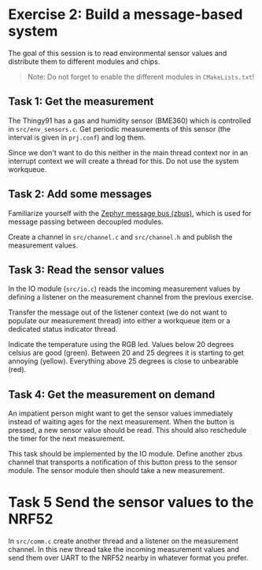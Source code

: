 # Exercise 2: Build a message-based system

The goal of this session is to read environmental sensor values and distribute them to different modules and chips.

> Note: Do not forget to enable the different modules in `CMakeLists.txt`!

## Task 1: Get the measurement
The Thingy91 has a gas and humidity sensor (BME360) which is controlled in `src/env_sensors.c`.
Get periodic measurements of this sensor (the interval is given in `prj.conf`) and log them.

Since we don't want to do this neither in the main thread context nor in an interrupt context we will create a thread for this. Do not use the system workqueue.

## Task 2: Add some messages
Familiarize yourself with the [Zephyr message bus (zbus)](https://docs.zephyrproject.org/latest/services/zbus/index.html), which is used for message passing between decoupled modules.

Create a channel in `src/channel.c` and `src/channel.h` and publish the measurement values.


## Task 3: Read the sensor values
In the IO module (`src/io.c`) reads the incoming measurement values by defining a listener on the measurement channel from the previous exercise.

Transfer the message out of the listener context (we do not want to populate our measurement thread) into either a workqueue item or a dedicated status indicator thread.

Indicate the temperature using the RGB led.
Values below 20 degrees celsius are good (green).
Between 20 and 25 degrees it is starting to get annoying (yellow).
Everything above 25 degrees is close to unbearable (red).

## Task 4: Get the measurement on demand
An impatient person might want to get the sensor values immediately instead of waiting ages for the next measurement.
When the button is pressed, a new sensor value should be read.
This should also reschedule the timer for the next measurement.

This task should be implemented by the IO module.
Define another zbus channel that transports a notification of this button press to the sensor module.
The sensor module then should take a new measurement.

# Task 5 Send the sensor values to the NRF52
In `src/comm.c` create another thread and a listener on the measurement channel.
In this new thread take the incoming measurement values and send them over UART to the NRF52 nearby in whatever format you prefer.
